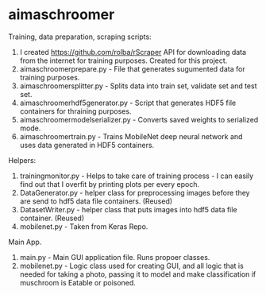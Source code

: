 # aimaschroomer

Training, data preparation, scraping scripts:
1. I created https://github.com/rolba/rScraper API for downloading data from the internet for training purposes. Created for this project.
2. aimaschroomerprepare.py - File that generates sugumented data for training purposes.
3. aimaschroomersplitter.py - Splits data into train set, validate set and test set.
4. aimaschroomerhdf5generator.py - Script that generates HDF5 file containers for thraining purposes.
5. aimaschroomermodelserializer.py - Converts saved weights to serialized mode.
6. aimaschroomertrain.py - Trains MobileNet deep neural network and uses data generated in HDF5 containers.

Helpers:
1. trainingmonitor.py - Helps to take care of training process - I can easily find out that I overfit by printing plots per every epoch.
2. DataGenerator.py - helper class for preprocessing images before they are send to hdf5 data file containers. (Reused)
3. DatasetWriter.py - helper class that puts images into hdf5 data file container. (Reused)
4. mobilenet.py - Taken from Keras Repo.

Main App.
1. main.py - Main GUI application file. Runs propoer classes.
2. mobilenet.py - Logic class used for creating GUI, and all logic that is needed for taking a photo, passing it to model and make classification if muschroom is Eatable or poisoned.
    
